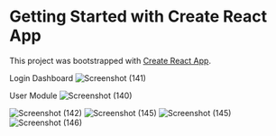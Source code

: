 # Getting Started with Create React App

This project was bootstrapped with [Create React App](https://github.com/facebook/create-react-app).

Login Dashboard
![Screenshot (141)](https://github.com/kunalBari5557/MERN_Project_Frontend/assets/96560938/923f76da-7c28-40b3-8187-278acb174d76)

User Module
![Screenshot (140)](https://github.com/kunalBari5557/MERN_Project_Frontend/assets/96560938/6d6d836f-368e-469d-99e0-a3a291ace0ae)


![Screenshot (142)](https://github.com/kunalBari5557/MERN_Project_Frontend/assets/96560938/3fcda558-0c86-458d-af95-e5f1b2421bdd)
![Screenshot (145)](https://github.com/kunalBari5557/MERN_Project_Frontend/assets/96560938/0c6e93cc-ba7c-4ab2-8c72-42ec348b2d80)
![Screenshot (145)](https://github.com/kunalBari5557/MERN_Project_Frontend/assets/96560938/588cb66c-316e-47ca-9f8d-c424aa992962)
![Screenshot (146)](https://github.com/kunalBari5557/MERN_Project_Frontend/assets/96560938/c94c4219-3f7a-4069-bbce-d12823ee08b9)
